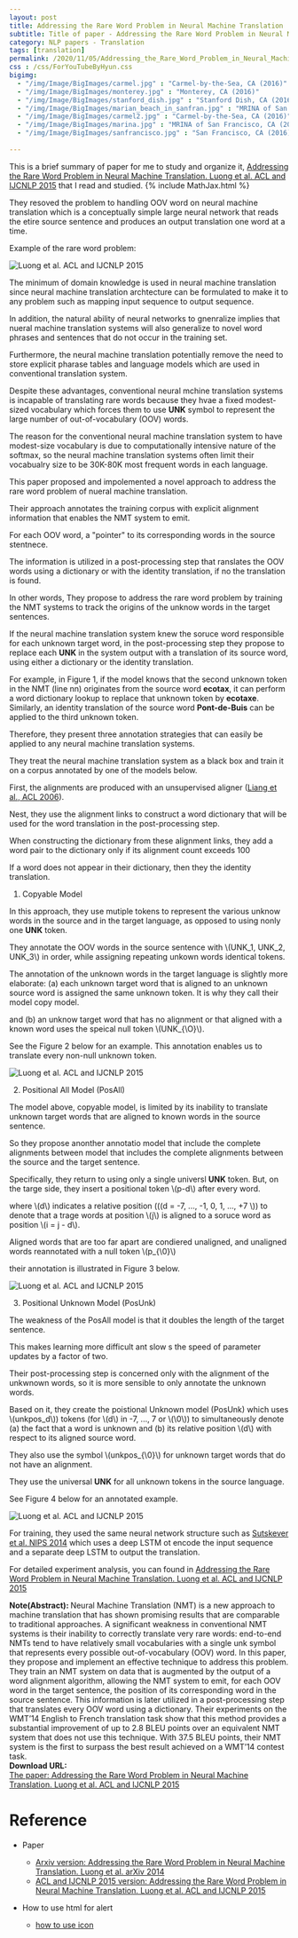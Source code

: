 ```yaml
---
layout: post
title: Addressing the Rare Word Problem in Neural Machine Translation
subtitle: Title of paper - Addressing the Rare Word Problem in Neural Machine Translation
category: NLP papers - Translation
tags: [translation]
permalink: /2020/11/05/Addressing_the_Rare_Word_Problem_in_Neural_Machine_Translation/
css : /css/ForYouTubeByHyun.css
bigimg: 
  - "/img/Image/BigImages/carmel.jpg" : "Carmel-by-the-Sea, CA (2016)"
  - "/img/Image/BigImages/monterey.jpg" : "Monterey, CA (2016)"
  - "/img/Image/BigImages/stanford_dish.jpg" : "Stanford Dish, CA (2016)"
  - "/img/Image/BigImages/marian_beach_in_sanfran.jpg" : "MRINA of San Francisco, CA (2016)"
  - "/img/Image/BigImages/carmel2.jpg" : "Carmel-by-the-Sea, CA (2016)"
  - "/img/Image/BigImages/marina.jpg" : "MRINA of San Francisco, CA (2016)"
  - "/img/Image/BigImages/sanfrancisco.jpg" : "San Francisco, CA (2016)"
  
---
```


This is a brief summary of paper for me to study and organize it, [Addressing the Rare Word Problem in Neural Machine Translation. Luong et al. ACL and IJCNLP 2015](https://www.aclweb.org/anthology/P15-1002/) that I read and studied. 
{% include MathJax.html %}

They resoved the problem to handling OOV word on neural machine translation which is a conceptually simple large neural network that reads the etire source sentence and produces an output translation one word at a time.

Example of the rare word problem:

![Luong et al. ACL and IJCNLP 2015](/img/Image/NaturalLanguageProcessing/NLPLabs/Paper_Investigation/Translation/2020-11-05-Addressing_the_Rare_Word_Problem_in_Neural_Machine_Translation/problem_1_of_the_rare_word.PNG)

The minimum of domain knowledge is used in neural machine translation since neural machine translation archtecture can be formulated to make it to any problem such as mapping input sequence to output sequence. 

In addition, the natural ability of neural networks to gnenralize implies that nueral machine translation systems will also generalize to novel word phrases and sentences that do not occur in the training set.

Furthermore, the neural machine translation potentially remove the need to store explicit pharase tables and language models which are used in conventional translation system.

Despite these advantages, conventional neural mchine translation systems is incapable of translating rare words because they hvae a fixed modest-sized vocabulary which forces them to use **UNK** symbol to represent the large number of out-of-vocabulary (OOV) words. 

The reason for the conventional neural machine translation system to have modest-size vocabulary is due to computationally intensive nature of the softmax, so the neural machine translation systems often limit their vocabualry size to be 30K-80K most frequent words in each language. 

This paper proposed and impolemented a novel approach to address the rare word problem of nueral machine translation. 

Their approach annotates the training corpus with explicit alignment information that enables the NMT system to emit.

For each OOV word, a "pointer" to its corresponding words in the source stentnece. 

The information is utilized in a post-processing step that ranslates the OOV words using a dictionary  or with the identity translation, if no the translation is found.

In other words, They propose to address the rare word problem by training the NMT systems to track the origins of the unknow words in the target sentences. 

If the neural machine translation system knew the soruce word responsible for each unknown target word, in the post-processing step they propose to replace each **UNK** in the system output with a translation of its source word, using either a dictionary or the identity translation.

For example, in Figure 1, if the model knows that the second unknown token in the NMT (line nn) originates from the source word **ecotax**, it can perform a word dictionary lookup to replace that unknown token by **ecotaxe**. Similarly, an identity translation of the source word **Pont-de-Buis** can be applied to the third unknown token.

Therefore, they present three annotation strategies that can easily be applied to any neural machine translation systems. 

They treat the neural machine translation system as a black box and train it on a corpus annotated by one of the models below. 

First, the alignments are produced with an unsupervised aligner ([Liang et al., ACL 2006](https://www.aclweb.org/anthology/N06-1014/)).

Nest, they use the alignment links to construct a word dictionary that will be used for the word translation in the post-processing step.

When constructing the dictionary from these alignment links, they add a word pair to the dictionary only if its alignment count exceeds 100

If a word does not appear in their dictionary, then they the identity translation.

1. Copyable Model

In this approach, they use mutiple tokens to represent the various unknow words in the source and in the target language, as opposed to using nonly one **UNK** token.

They annotate the OOV words in the source sentence with \\(UNK_1, UNK_2, UNK_3\\) in order, while assigning repeating unkown words identical tokens.

The annotation of the unknown words in the target language is slightly more elaborate: (a) each unknown target word that is aligned to an unknown source word is assigned the same unknown token. It is why they call their model copy model.

and (b) an unknow target word that has no alignment or that aligned with a known word uses the speical null token \\(UNK_{\O}\\).

See the Figure 2 below for an example. This annotation enables us to translate every non-null unknown token.

![Luong et al. ACL and IJCNLP 2015](/img/Image/NaturalLanguageProcessing/NLPLabs/Paper_Investigation/Translation/2020-11-05-Addressing_the_Rare_Word_Problem_in_Neural_Machine_Translation/Annotation_1.PNG)

2. Positional All Model (PosAll)

The model above, copyable model, is limited by its inability to translate unknown target words that are aligned to known words in the source sentence.

So they propose anonther annotatio model that include the complete alignments between model that includes the complete alignments between the source and the target sentence.

Specifically, they return to using only a single universl **UNK** token. But, on the targe side, they insert a positional token \\(p-d\\) after every word.

where \\(d\\) indicates a relative position (\((d = -7, ..., -1, 0, 1, ..., +7 \\)) to denote that a trage words at position \\(j\\) is aligned to a soruce word as position \\(i = j - d\\). 

Aligned words that are too far apart are condiered unaligned, and unaligned words reannotated with a null token \\(p_{\0}\\)

their annotation is illustrated in Figure 3 below.

![Luong et al. ACL and IJCNLP 2015](/img/Image/NaturalLanguageProcessing/NLPLabs/Paper_Investigation/Translation/2020-11-05-Addressing_the_Rare_Word_Problem_in_Neural_Machine_Translation/Annotation2.PNG)

3. Positional Unknown Model (PosUnk)

The weakness of the PosAll model is that it doubles the length of the target sentence.

This makes learning more difficult ant slow s the speed of parameter updates by a factor of two. 

Their post-processing step is concerned only with the alignment of the unkwnown words, so it is more sensible to only annotate the unknown words. 

Based on it, they create the poistional Unknown model (PosUnk) which uses \\(unkpos_d\\)) tokens (for \\(d\\) in -7, ..., 7 or \\(\0\\)) to simultaneously denote (a) the fact that a word is unknown and (b) its relative position \\(d\\) with respect to its aligned source word.

They also use the symbol \\(unkpos_{\0}\\) for unknown target words that do not have an alignment.

They use the universal **UNK** for all unknown tokens in the source language.

See Figure 4 below for an annotated example.

![Luong et al. ACL and IJCNLP 2015](/img/Image/NaturalLanguageProcessing/NLPLabs/Paper_Investigation/Translation/2020-11-05-Addressing_the_Rare_Word_Problem_in_Neural_Machine_Translation/Annotation_3.PNG)

For training, they used the same neural network structure such as [Sutskever et al. NIPS 2014](https://arxiv.org/abs/1409.3215) which uses a deep LSTM ot encode the input sequence and a separate deep LSTM to output the translation.

For detailed experiment analysis, you can found in [Addressing the Rare Word Problem in Neural Machine Translation. Luong et al. ACL and IJCNLP 2015](https://www.aclweb.org/anthology/P15-1002/)

<div class="alert alert-info" role="alert"><i class="fa fa-info-circle"></i> <b>Note(Abstract): </b>
Neural Machine Translation (NMT) is a new approach to machine translation that has shown promising results that are comparable to traditional approaches. A significant weakness in conventional NMT systems is their inability to correctly translate very rare words: end-to-end NMTs tend to have relatively small vocabularies with a single unk symbol that represents every possible out-of-vocabulary (OOV) word. In this paper, they propose and implement an effective technique to address this problem. They train an NMT system on data that is augmented by the output of a word alignment algorithm, allowing the NMT system to emit, for each OOV word in the target sentence, the position of its corresponding word in the source sentence. This information is later utilized in a post-processing step that translates every OOV word using a dictionary. Their experiments on the WMT’14 English to French translation task show that this method provides a substantial improvement of up to 2.8 BLEU points over an equivalent NMT system that does not use this technique. With 37.5 BLEU points, their NMT system is the first to surpass the best result achieved on a WMT’14 contest task.
</div>
    
<div class="alert alert-success" role="alert"><i class="fa fa-paperclip fa-lg"></i> <b>Download URL: </b><br>
  <a href="https://www.aclweb.org/anthology/P15-1002/">The paper: Addressing the Rare Word Problem in Neural Machine Translation. Luong et al. ACL and IJCNLP 2015</a>
</div>

# Reference 

- Paper 
  - [Arxiv version: Addressing the Rare Word Problem in Neural Machine Translation. Luong et al. arXiv 2014](https://arxiv.org/abs/1410.8206)
  - [ACL and IJCNLP 2015 version: Addressing the Rare Word Problem in Neural Machine Translation. Luong et al. ACL and IJCNLP 2015](https://www.aclweb.org/anthology/P15-1002/)
  
- How to use html for alert
  - [how to use icon](http://idratherbewriting.com/documentation-theme-jekyll/mydoc_icons.html)
    


